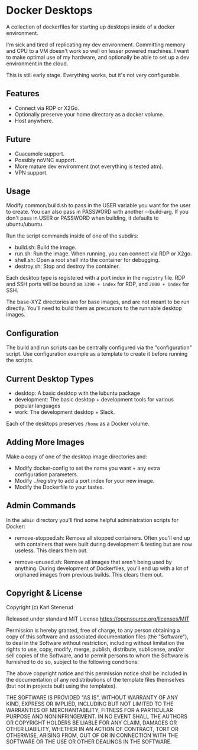 Docker Desktops
===============

A collection of dockerfiles for starting up desktops inside of a docker environment.

I'm sick and tired of replicating my dev environment. Committing memory and CPU to a VM doesn't work so well on lesser powered machines. I want to make optimal use of my hardware, and optionally be able to set up a dev environment in the cloud.

This is still early stage. Everything works, but it's not very configurable.


Features
--------

- Connect via RDP or X2Go.
- Optionally preserve your home directory as a docker volume.
- Host anywhere.


Future
------

- Guacamole support.
- Possibly noVNC support.
- More mature dev environment (not everything is tested atm).
- VPN support.


Usage
-----

Modify common/build.sh to pass in the USER variable you want for the user to create.
You can also pass in PASSWORD with another --build-arg.
If you don't pass in USER or PASSWORD when building, it defaults to ubuntu/ubuntu.

Run the script commands inside of one of the subdirs:

- build.sh: Build the image.
- run.sh: Run the image. When running, you can connect via RDP or X2go.
- shell.sh: Open a root shell into the container for debugging.
- destroy.sh: Stop and destroy the container.

Each desktop type is registered with a port index in the `registry` file. RDP
and SSH ports will be bound as `3390 + index` for RDP, and `2000 + index` for SSH.

The base-XYZ directories are for base images, and are not meant to be run directly.
You'll need to build them as precursors to the runnable desktop images.


Configuration
-------------

The build and run scripts can be centrally configured via the "configuration" script.
Use configuration.example as a template to create it before running the scripts.


Current Desktop Types
---------------------

- desktop: A basic desktop with the lubuntu package
- development: The basic desktop + development tools for various popular languages
- work: The development desktop + Slack.

Each of the desktops preserves `/home` as a Docker volume.


Adding More Images
------------------

Make a copy of one of the desktop image directories and:

- Modify docker-config to set the name you want + any extra configuration parameters.
- Modify ../registry to add a port index for your new image.
- Modify the Dockerfile to your tastes.


Admin Commands
--------------

In the `admin` directory you'll find some helpful administration scripts for Docker:

- remove-stopped.sh: Remove all stopped containers.
                     Often you'll end up with containers that were built during
                     development & testing but are now useless. This clears them out.

- remove-unused.sh: Remove all images that aren't being used by anything.
                    During development of Dockerfiles, you'll end up with a lot of
                    orphaned images from previous builds. This clears them out.


Copyright & License
-------------------

Copyright (c) Karl Stenerud

Released under standard MIT License https://opensource.org/licenses/MIT

Permission is hereby granted, free of charge, to any person obtaining a copy of this software and associated documentation files (the "Software"), to deal in the Software without restriction, including without limitation the rights to use, copy, modify, merge, publish, distribute, sublicense, and/or sell copies of the Software, and to permit persons to whom the Software is furnished to do so, subject to the following conditions:

The above copyright notice and this permission notice shall be included in the documentation of any redistributions of the template files themselves (but not in projects built using the templates).

THE SOFTWARE IS PROVIDED "AS IS", WITHOUT WARRANTY OF ANY KIND, EXPRESS OR IMPLIED, INCLUDING BUT NOT LIMITED TO THE WARRANTIES OF MERCHANTABILITY, FITNESS FOR A PARTICULAR PURPOSE AND NONINFRINGEMENT. IN NO EVENT SHALL THE AUTHORS OR COPYRIGHT HOLDERS BE LIABLE FOR ANY CLAIM, DAMAGES OR OTHER LIABILITY, WHETHER IN AN ACTION OF CONTRACT, TORT OR OTHERWISE, ARISING FROM, OUT OF OR IN CONNECTION WITH THE SOFTWARE OR THE USE OR OTHER DEALINGS IN THE SOFTWARE.
